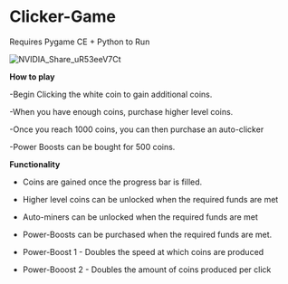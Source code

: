 # Clicker-Game
 
Requires Pygame CE + Python to Run

![NVIDIA_Share_uR53eeV7Ct](https://github.com/ConnorJ-Github/Clicker-Game/assets/149539076/fb10ae8a-83cb-477d-8e9b-94669714db01)

**How to play**

 -Begin Clicking the white coin to gain additional coins.

 -When you have enough coins, purchase higher level coins.

 -Once you reach 1000 coins, you can then purchase an auto-clicker

 -Power Boosts can be bought for 500 coins.

**Functionality**

- Coins are gained once the progress bar is filled.

- Higher level coins can be unlocked when the required funds are met

- Auto-miners can be unlocked when the required funds are met

- Power-Boosts can be purchased when the required funds are met.

- Power-Boost 1 - Doubles the speed at which coins are produced

- Power-Booost 2 - Doubles the amount of coins produced per click
